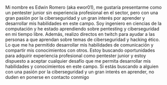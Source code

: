 Mi nombre es Edwin Romero (aka ewor01), me gustaría presentarme como un pentester junior sin experiencia profesional en el sector, pero con una gran pasión por la ciberseguridad y un gran interés por aprender y desarrollar mis habilidades en este campo. Soy ingeniero en ciencias de la computación y he estado aprendiendo sobre pentesting y ciberseguridad en mi tiempo libre. Además, realizo directos en twitch para ayudar a las personas a que aprendan sobre temas de ciberseguridad y hacking ético. Lo que me ha permitido desarrollar mis habilidades de comunicación y compartir mis conocimientos con otros. Estoy buscando oportunidades para adquirir experiencia profesional como pentester junior y estoy dispuesto a aceptar cualquier desafío que me permita desarrollar mis habilidades y conocimientos en este campo. Si estás buscando a alguien con una pasión por la ciberseguridad y un gran interés en aprender, no duden en ponerse en contacto conmigo
<!---
ewor01/ewor01 is a ✨ special ✨ repository because its `README.md` (this file) appears on your GitHub profile.
You can click the Preview link to take a look at your changes.
--->
